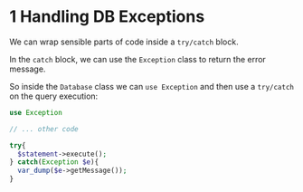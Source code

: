 # 1 Handling DB Exceptions

We can wrap sensible parts of code inside a `try/catch` block.

In the `catch` block, we can use the `Exception` class to return the error message.

So inside the `Database` class we can `use Exception` and then use a `try/catch` on the query execution:

```php
use Exception

// ... other code

try{
  $statement->execute();
} catch(Exception $e){
  var_dump($e->getMessage());
}

```
